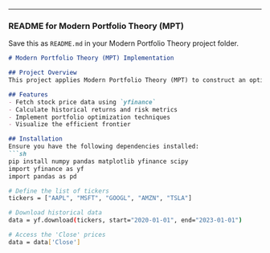 
---

### **README for Modern Portfolio Theory (MPT)**
Save this as `README.md` in your Modern Portfolio Theory project folder.

```md
# Modern Portfolio Theory (MPT) Implementation

## Project Overview
This project applies Modern Portfolio Theory (MPT) to construct an optimal investment portfolio. It utilizes Python to fetch financial data and analyze asset returns to determine the best risk-adjusted portfolio allocation.

## Features
- Fetch stock price data using `yfinance`
- Calculate historical returns and risk metrics
- Implement portfolio optimization techniques
- Visualize the efficient frontier

## Installation
Ensure you have the following dependencies installed:
```sh
pip install numpy pandas matplotlib yfinance scipy
import yfinance as yf
import pandas as pd

# Define the list of tickers
tickers = ["AAPL", "MSFT", "GOOGL", "AMZN", "TSLA"]

# Download historical data
data = yf.download(tickers, start="2020-01-01", end="2023-01-01")

# Access the 'Close' prices
data = data['Close']


